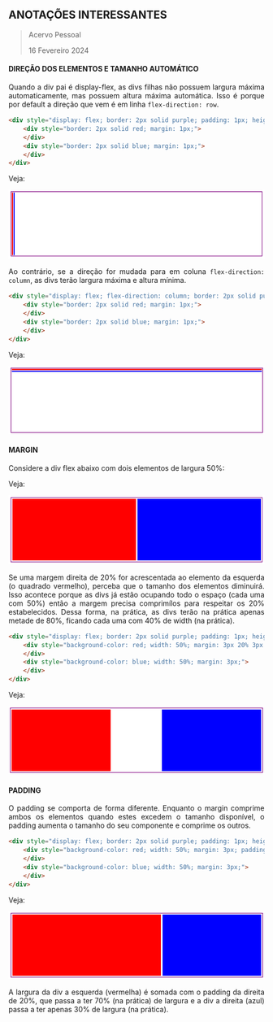 <div align='justify'>

## ANOTAÇÕES INTERESSANTES
>Acervo Pessoal
>
>16 Fevereiro 2024

#### DIREÇÃO DOS ELEMENTOS E TAMANHO AUTOMÁTICO

Quando a div pai é display-flex, as divs filhas não possuem largura máxima automaticamente, mas possuem altura máxima automática. Isso é porque por default a direção que vem é em linha `flex-direction: row`.
```html
<div style="display: flex; border: 2px solid purple; padding: 1px; height: 30%;">
    <div style="border: 2px solid red; margin: 1px;">
    </div>
    <div style="border: 2px solid blue; margin: 1px;">
    </div>
</div>
```
Veja:

![display-flex](/assets/images/css/display-flex/1.png)

Ao contrário, se a direção for mudada para em coluna `flex-direction: column`, as divs terão largura máxima e altura mínima.

```html
<div style="display: flex; flex-direction: column; border: 2px solid purple; padding: 1px; height: 30%;">
    <div style="border: 2px solid red; margin: 1px;">
    </div>
    <div style="border: 2px solid blue; margin: 1px;">
    </div>
</div>
```
Veja:

![display-flex](/assets/images/css/display-flex/2.png)

#### MARGIN

Considere a div flex abaixo com dois elementos de largura 50%:

Veja:

![display-flex](/assets/images/css/display-flex/3.png)

Se uma margem direita de 20% for acrescentada ao elemento da esquerda (o quadrado vermelho), perceba que o tamanho dos elementos diminuirá. Isso acontece porque as divs já estão ocupando todo o espaço (cada uma com 50%) então a margem precisa comprimílos para respeitar os 20% estabelecidos. Dessa forma, na prática, as divs terão na prática apenas metade de 80%, ficando cada uma com 40% de width (na prática).

```html
<div style="display: flex; border: 2px solid purple; padding: 1px; height: 30%;">
    <div style="background-color: red; width: 50%; margin: 3px 20% 3px 3px;">
    </div>
    <div style="background-color: blue; width: 50%; margin: 3px;">
    </div>
</div>
```
Veja:

![display-flex](/assets/images/css/display-flex/4.png)

#### PADDING

O padding se comporta de forma diferente. Enquanto o margin comprime ambos os elementos quando estes excedem o tamanho disponível, o padding aumenta o tamanho do seu componente e comprime os outros.

```html
<div style="display: flex; border: 2px solid purple; padding: 1px; height: 30%;">
    <div style="background-color: red; width: 50%; margin: 3px; padding-right: 20%;">
    </div>
    <div style="background-color: blue; width: 50%; margin: 3px;">
    </div>
</div>
```
Veja:

![display-flex](/assets/images/css/display-flex/5.png)

A largura da div a esquerda (vermelha) é somada com o padding da direita de 20%, que passa a ter 70% (na prática) de largura e a div a direita (azul) passa a ter apenas 30% de largura (na prática).
</div>